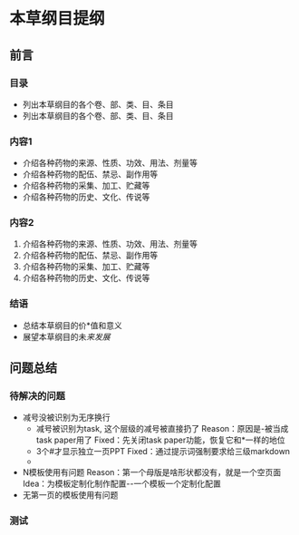 # 本草纲目提纲

## 前言


### 目录
- 列出本草纲目的各个卷、部、类、目、条目
- 列出本草纲目的各个卷、部、类、目、条目

### 内容1

- 介绍各种药物的来源、性质、功效、用法、剂量等
- 介绍各种药物的配伍、禁忌、副作用等
- 介绍各种药物的采集、加工、贮藏等
- 介绍各种药物的历史、文化、传说等


### 内容2

1. 介绍各种药物的来源、性质、功效、用法、剂量等
2. 介绍各种药物的配伍、禁忌、副作用等
5. 介绍各种药物的采集、加工、贮藏等
6. 介绍各种药物的历史、文化、传说等

### 结语
* 总结本草纲目的价*值和意义
* 展望本草纲目的未*来发展*

## 问题总结
### 待解决的问题
* 减号没被识别为无序换行
    - 减号被识别为task, 这个层级的减号被直接扔了
    Reason：原因是-被当成task paper用了
    Fixed：先关闭task paper功能，恢复它和*一样的地位
    - 3个#才显示独立一页PPT
    Fixed：通过提示词强制要求给三级markdown
    * 
* N模板使用有问题
Reason：第一个母版是啥形状都没有，就是一个空页面
Idea：为模板定制化制作配置--一个模板一个定制化配置
* 无第一页的模板使用有问题

### 测试
